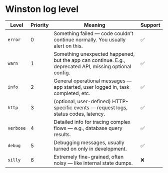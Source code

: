 # Winston log level
| Level     | Priority | Meaning                                                                                                 |  Support |
| --------- | -------- | ------------------------------------------------------------------------------------------------------- | -------- |
| `error`   | 0        | Something failed — code couldn’t continue normally. You usually alert on this.                          |    ✅    |
| `warn`    | 1        | Something unexpected happened, but the app can continue. E.g., deprecated API, missing optional config. |    ✅    |
| `info`    | 2        | General operational messages — app started, user logged in, task completed, etc.                        |    ✅    |
| `http`    | 3        | (optional, user-defined) HTTP-specific events — request logs, status codes, latency.                    |    ✅    |
| `verbose` | 4        | Detailed info for tracing complex flows — e.g., database query results.                                 |    ✅    |
| `debug`   | 5        | Debugging messages, usually turned on only in development.                                              |    ✅    |
| `silly`   | 6        | Extremely fine-grained, often noisy — like internal state dumps.                                        |    ❌    |
